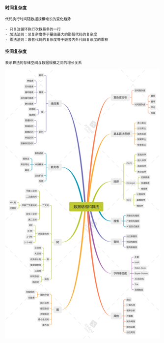 #### 时间复杂度

    代码执行时间随数据规模增长的变化趋势

    - 只关注循环执行次数最多的一行
    - 加法法则：总复杂度等于量级最大的那段代码的复杂度
    - 乘法法则：嵌套代码的复杂度等于嵌套内外代码复杂度的乘积

#### 空间复杂度

    表示算法的存储空间与数据规模之间的增长关系

![avatar](../pics/数据结构和算法.png)